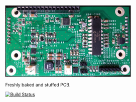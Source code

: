 ![Stuffed PCB][stuffed-pcb-top-small]

Freshly baked and stuffed PCB.

[![Build Status](https://travis-ci.org/pete-restall/Cluck2Sesame.svg?branch=master)](https://travis-ci.org/pete-restall/Cluck2Sesame)

[stuffed-pcb-top-small]: doc/github/images/pcb-stuffed-top-400x228.png "Stuffed PCB (top)"
